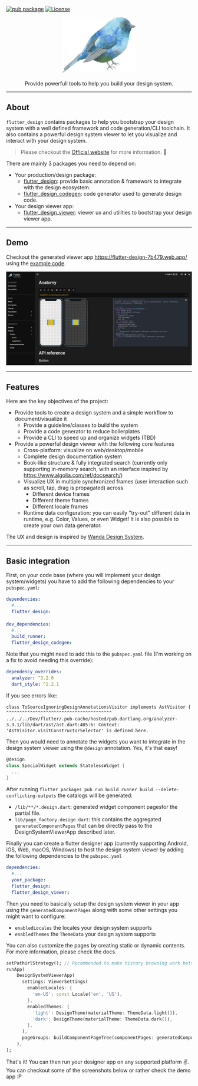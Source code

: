 [![pub package](https://img.shields.io/pub/v/flutter_design.svg)](https://pub.dartlang.org/packages/flutter_design) [![License](https://img.shields.io/badge/License-BSD_3--Clause-blue.svg)](https://opensource.org/licenses/BSD-3-Clause)

<p align="center">
  <img width="200" src="https://github.com/ShiroYacha/flutter_design/blob/main/assets/branding/logo_readme.png?raw=true">
  <br /><br />
  <span>Provide powerfull tools to help you build your design system.</span>
</p>

---

## About


`flutter_design` contains packages to help you bootstrap your design system with a well defined framework and code generation/CLI toolchain. It also contains a powerful design system viewer to let you visualize and interact with your design system.

> Please checkout the [Official website](https://flutterdesign.io) for more information. :rocket:

There are mainly 3 packages you need to depend on:
- Your production/design package:
  - [flutter_design](https://pub.dev/packages/flutter_design): provide basic annotation & framework to integrate with the design ecosystem.
  - [flutter_design_codegen](https://pub.dev/packages/flutter_design_codegen): code generator used to generate design code.
- Your design viewer app:
  - [flutter_design_viewer](https://pub.dev/packages/flutter_design_viewer): viewer ux and utilities to bootstrap your design viewer app.


---

## Demo

Checkout the generated viewer app  https://flutter-design-7b479.web.app/ using the [example code](https://github.com/ShiroYacha/flutter_design/tree/main/packages/flutter_design_viewer/example). 

<p align="center">
  <img src="https://github.com/ShiroYacha/flutter_design/blob/main/assets/branding/screenshot_readme.jpg?raw=true">
</p>


---

## Features

Here are the key objectives of the project:
- Provide tools to create a design system and a simple workflow to document/visualize it
  - Provide a guideline/classes to build the system
  - Provide a code generator to reduce boilerplates
  - Provide a CLI to speed up and organize widgets (TBD)
- Provide a powerful design viewer with the following core features
  - Cross-platform: visualize on web/desktop/mobile
  - Complete design documentation system 
  - Book-like structure & fully integrated search (currently only supporting in-memory search, with an interface inspired by https://www.algolia.com/ref/docsearch/) 
  - Visualize UX in multiple synchronized frames (user interaction such as scroll, tap, drag is propagated) across
    - Different device frames
    - Different theme frames
    - Different locale frames
  - Runtime data configuration: you can easily "try-out" different data in runtime, e.g. Color, Values, or even Widget! It is also possible to create your own data generator.

The UX and design is inspired by [Wanda Design System](https://design.wonderflow.ai/).


---

## Basic integration

First, on your code base (where you will implement your design system/widgets) you have to add the following dependencies to your `pubspec.yaml`: 

```yaml
dependencies:
  #...
  flutter_design:

dev_dependencies:
  #...
  build_runner:
  flutter_design_codegen:
```

Note that you might need to add this to the `pubspec.yaml` file (I'm working on a fix to avoid needing this override):

```yaml
dependency_overrides:
  analyzer: ^3.2.0
  dart_style: ^2.2.1
```

If you see errors like: 
```
class ToSourceIgnoringDesignAnnotationsVisitor implements AstVisitor {
^^^^^^^^^^^^^^^^^^^^^^^^^^^^^^^^^^^^^^^^
../../../Dev/flutter/.pub-cache/hosted/pub.dartlang.org/analyzer-3.3.1/lib/dart/ast/ast.dart:405:6: Context: 'AstVisitor.visitConstructorSelector' is defined here.
```

Then you would need to annotate the widgets you want to integrate in the design system viewer using the `@design` annotation. Yes, it's that easy!  

```dart
@design
class SpecialWidget extends StatelessWidget {
  ...
}
```

After running `flutter packages pub run build_runner build --delete-conflicting-outputs` the catalogs will be generated:
- `/lib/**/*.design.dart`: generated widget component pagesfor the partial file.
- `lib/page_factory.design.dart`: this contains the aggregated `generatedComponentPages` that can be directly pass to the DesignSystemViewerApp described later.

Finally you can create a flutter designer app (currently supporting Android, iOS, Web, macOS, Windows) to host the design system viewer by adding the following dependencies to the `pubspec.yaml`

```yaml
dependencies:
  #...
  your_package:
  flutter_design:
  flutter_design_viewer:
```

Then you need to basically setup the design system viewer in your app using the `generatedComponentPages` along with some other settings you might want to configure:
- `enabledLocales` the locales your design system supports
- `enabledThemes` the `ThemeData` your design system supports

You can also customize the pages by creating static or dynamic contents. For more information, please check the docs.

```dart
setPathUrlStrategy(); // Recommended to make history browsing work better in web
runApp(
    DesignSystemViewerApp(
      settings: ViewerSettings(
        enabledLocales: {
          'en-US': const Locale('en', 'US'),
        },
        enabledThemes: {
          'light': DesignTheme(materialTheme: ThemeData.light()),
          'dark': DesignTheme(materialTheme: ThemeData.dark()),
        },
      ),
      pageGroups: buildComponentPageTree(componentPages: generatedComponentPages),
    ),
);
```

That's it! You can then run your designer app on any supported platform :v:. You can checkout some of the screenshots below or rather check the demo app :P 